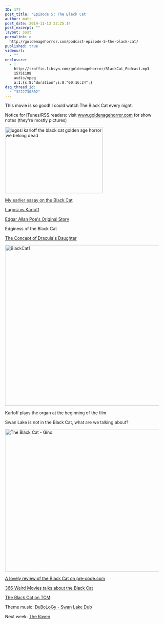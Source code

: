 ```yaml
---
ID: 177
post_title: 'Episode 5: The Black Cat'
author: matt
post_date: 2014-11-13 22:25:14
post_excerpt: ""
layout: post
permalink: >
  http://goldenagehorror.com/podcast-episode-5-the-black-cat/
published: true
videourl:
  - ""
enclosure:
  - |
    http://traffic.libsyn.com/goldenagehorror/BlackCat_Podcast.mp3
    15751108
    audio/mpeg
    a:1:{s:8:"duration";s:8:"00:16:24";}
dsq_thread_id:
  - "3222730802"
---
```

This movie is so good! I could watch The Black Cat every night.

Notice for iTunes/RSS readers: visit www.goldenagehorror.com for show notes (they're mostly pictures)

<img src="http://goldenagehorror.com/wp-content/uploads/2014/09/lugosi-karloff.jpg" alt="lugosi karloff the black cat golden age horror we belong dead" width="320" height="216" class="alignnone size-full wp-image-46" />

<a href="http://goldenagehorror.com/black-cat-1934/" title="The Black Cat (1934)">My earlier essay on the Black Cat</a>

<a href="http://mysteriousuniverse.org/2013/11/clash-of-monsters-boris-karloff-and-bela-lugosi/">Lugosi vs Karloff</a>

<a href="http://poestories.com/read/blackcat">Edgar Allan Poe's Original Story</a>

Edginess of the Black Cat

<a href="http://goldenagehorror.com/podcast-episode-1-draculas-daughter-teeming-madness-sleepless-city/" title="Podcast Episode 1: Dracula’s Daughter “The Teeming Madness of a Sleepless City”">The Concept of Dracula's Daughter</a>

<img src="http://goldenagehorror.com/wp-content/uploads/2014/11/BlackCat1.png" alt="BlackCat1" width="700" height="525" class="alignnone size-full wp-image-180" />

Karloff plays the organ at the beginning of the film

Swan Lake is not in the Black Cat, what are we talking about?

<img src="http://goldenagehorror.com/wp-content/uploads/2014/11/final_draft_html_m2bc1dcc7.gif" alt="The Black Cat - Gino" width="657" height="465" class="alignnone size-full wp-image-179" />

<a href="http://pre-code.com/the-black-cat-1934-review/" title="Pre-Code.com The Black Cat">A lovely review of the Black Cat on pre-code.com </a>

<a href="http://366weirdmovies.com/edgar-g-ulmers-the-black-cat-1934/">366 Weird Movies talks about the Black Cat</a>

<a href="http://www.tcm.com/this-month/article/461230%7C17869/The-Black-Cat.html">The Black Cat on TCM</a>

Theme music: <a href="https://soundcloud.com/dubology-2/du-swan-lake-dub" title="DuBoLoGy - Swan Lake Dub">DuBoLoGy - Swan Lake Dub</a>

Next week: <a href="http://en.wikipedia.org/wiki/The_Raven_(1935_film)">The Raven</a>